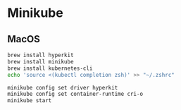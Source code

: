 # Minikube

## MacOS

```bash
brew install hyperkit
brew install minikube
brew install kubernetes-cli
echo 'source <(kubectl completion zsh)' >> "~/.zshrc"
```

```bash
minikube config set driver hyperkit
minikube config set container-runtime cri-o
minikube start
```
<!--stackedit_data:
eyJoaXN0b3J5IjpbMTY4NjYyODM1NSwtMjIyMzIyOTAwLDIwMD
Y4NDg2MDIsMTM5NjYxNzE2MiwzNzUxNzI0NjJdfQ==
-->